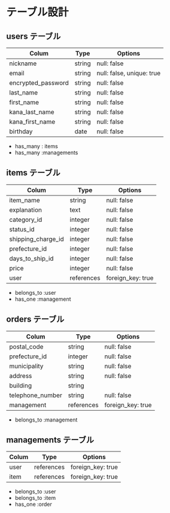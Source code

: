 # テーブル設計

## users テーブル

| Colum              | Type     | Options     |
| ------------------ | -------- |------------ |
| nickname           | string   | null: false |
| email              | string   | null: false, unique: true |
| encrypted_password | string   | null: false |
| last_name          | string   | null: false |
| first_name         | string   | null: false |
| kana_last_name     | string   | null: false |
| kana_first_name    | string   | null: false |
| birthday           | date     | null: false |

- has_many : items
- has_many :managements

## items テーブル

| Colum              | Type       | Options           |
| ------------------ | ---------- |------------------ |
| item_name          | string     | null: false       |
| explanation        | text       | null: false       |
| category_id        | integer    | null: false       |
| status_id          | integer    | null: false       |
| shipping_charge_id | integer    | null: false       |
| prefecture_id      | integer    | null: false       |
| days_to_ship_id    | integer    | null: false       |
| price              | integer    | null: false       |
| user               | references | foreign_key: true |

- belongs_to :user
- has_one :management

## orders テーブル

| Colum            | Type       | Options           |
| ---------------- | ---------  |------------------ |
| postal_code      | string     | null: false       |
| prefecture_id    | integer    | null: false       |
| municipality     | string     | null: false       |
| address          | string     | null: false       |
| building         | string     |                   |
| telephone_number | string     | null: false       |
| management       | references | foreign_key: true |

- belongs_to :management

## managements テーブル
| Colum            | Type       | Options           |
| ---------------- | ---------- |------------------ |
| user             | references | foreign_key: true |
| item             | references | foreign_key: true |

- belongs_to :user
- belongs_to :item
- has_one :order

